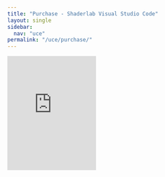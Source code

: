 ```yaml
---
title: "Purchase - Shaderlab Visual Studio Code"
layout: single
sidebar:
  nav: "uce"
permalink: "/uce/purchase/"
---
```


<iframe src="https://api.assetstore.unity3d.com/affiliate/embed/package/117349/widget?aid=1011lGoJ" style="width:202px; height:260px; border:0px;"></iframe>